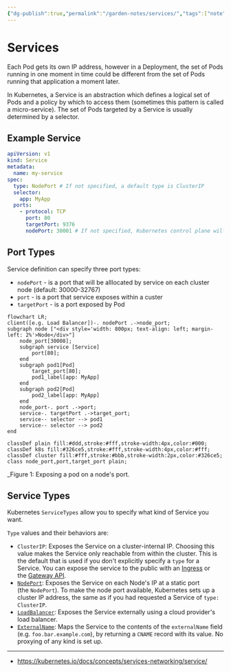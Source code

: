 ```yaml
---
{"dg-publish":true,"permalink":"/garden-notes/services/","tags":["note","seedling"],"created":"2023-02-02T10:48:00","updated":"2024-11-29T14:52"}
---
```


# Services

Each Pod gets its own IP address, however in a Deployment, the set of Pods running in one moment in time could be different from the set of Pods running that application a moment later.

In Kubernetes, a Service is an abstraction which defines a logical set of Pods and a policy by which to access them (sometimes this pattern is called a micro-service). The set of Pods targeted by a Service is usually determined by a selector. 

## Example Service

```yaml
apiVersion: v1
kind: Service
metadata:
  name: my-service
spec:
  type: NodePort # If not specified, a default type is ClusterIP
  selector:
    app: MyApp
  ports:
    - protocol: TCP
      port: 80
      targetPort: 9376
      nodePort: 30001 # If not specified, Kubernetes control plane will allocate a port from a range (default: 30000-32767)
```

## Port Types

Service definition can specify three port types:

- `nodePort` - is a port that will be alllocated by service on each cluster node (default: 30000-32767)
- `port` - is a port that service exposes within a custer
- `targetPort` - is a port exposed by Pod

```mermaid
flowchart LR;
client([e.g. Load Balancer])-. nodePort .->node_port;
subgraph node ["<div style='width: 800px; text-align: left; margin-left: 2%'>Node</div>"]
	node_port[30008];
	subgraph service [Service]
		port[80];
	end
	subgraph pod1[Pod]
		target_port[80];
		pod1_label[app: MyApp]
	end
	subgraph pod2[Pod]
		pod2_label[app: MyApp]
	end
	node_port-. port .->port;
	service-. targetPort .->target_port;
	service-- selector --> pod1
	service-- selector --> pod2
end

classDef plain fill:#ddd,stroke:#fff,stroke-width:4px,color:#000;
classDef k8s fill:#326ce5,stroke:#fff,stroke-width:4px,color:#fff;
classDef cluster fill:#fff,stroke:#bbb,stroke-width:2px,color:#326ce5;
class node_port,port,target_port plain;
```
_Figure 1: Exposing a pod on a node's port. 

## Service Types

Kubernetes `ServiceTypes` allow you to specify what kind of Service you want.

`Type` values and their behaviors are:

-   `ClusterIP`: Exposes the Service on a cluster-internal IP. Choosing this value makes the Service only reachable from within the cluster. This is the default that is used if you don't explicitly specify a `type` for a Service. You can expose the service to the public with an [Ingress](https://kubernetes.io/docs/concepts/services-networking/ingress/) or the [Gateway API](https://gateway-api.sigs.k8s.io/).
-   [`NodePort`](https://kubernetes.io/docs/concepts/services-networking/service/#type-nodeport): Exposes the Service on each Node's IP at a static port (the `NodePort`). To make the node port available, Kubernetes sets up a cluster IP address, the same as if you had requested a Service of `type: ClusterIP`.
-   [`LoadBalancer`](https://kubernetes.io/docs/concepts/services-networking/service/#loadbalancer): Exposes the Service externally using a cloud provider's load balancer.
-   [`ExternalName`](https://kubernetes.io/docs/concepts/services-networking/service/#externalname): Maps the Service to the contents of the `externalName` field (e.g. `foo.bar.example.com`), by returning a `CNAME` record with its value. No proxying of any kind is set up.

---
- https://kubernetes.io/docs/concepts/services-networking/service/